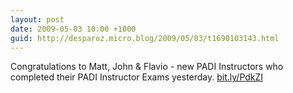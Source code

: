 ```yaml
---
layout: post
date: 2009-05-03 10:00 +1000
guid: http://desparoz.micro.blog/2009/05/03/t1690103143.html
---
```

Congratulations to Matt, John &amp; Flavio - new PADI Instructors who completed their PADI Instructor Exams yesterday. [bit.ly/PdkZI](http://bit.ly/PdkZI)
